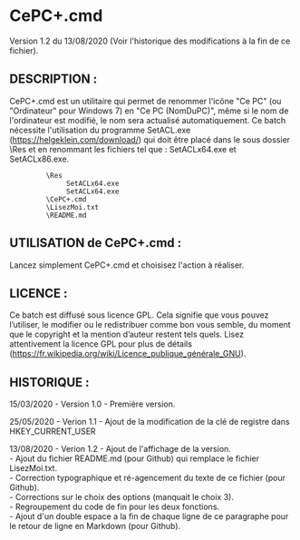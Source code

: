 # CePC+.cmd

Version 1.2 du 13/08/2020 (Voir l'historique des modifications à la fin de ce fichier).


## DESCRIPTION :

CePC+.cmd est un utilitaire qui permet de renommer l'icône "Ce PC" (ou "Ordinateur" pour Windows 7)
en "Ce PC (NomDuPC)", même si le nom de l'ordinateur est modifié, le nom sera actualisé automatiquement.
Ce batch nécessite l'utilisation du programme SetACL.exe (https://helgeklein.com/download/) qui doit être
placé dans le sous dossier \Res et en renommant les fichiers tel que : SetACLx64.exe et SetACLx86.exe.

             \Res
                  SetACLx64.exe
                  SetACLx64.exe
             \CePC+.cmd
	         \LisezMoi.txt
	         \README.md


## UTILISATION de CePC+.cmd :

Lancez simplement CePC+.cmd et choisisez l'action à réaliser.


## LICENCE :

Ce batch est diffusé sous licence GPL. Cela signifie que vous pouvez l’utiliser, le modifier ou
le redistribuer comme bon vous semble, du moment que le copyright et la mention d’auteur restent tels quels.
Lisez attentivement la licence GPL pour plus de détails (https://fr.wikipedia.org/wiki/Licence_publique_générale_GNU).


## HISTORIQUE :

15/03/2020 - Version 1.0
	- Première version.

25/05/2020 - Verion 1.1
	- Ajout de la modification de la clé de registre dans HKEY_CURRENT_USER

13/08/2020 - Verion 1.2
	- Ajout de l'affichage de la version.  
	- Ajout du fichier README.md (pour Github) qui remplace le fichier LisezMoi.txt.  
	- Correction typographique et ré-agencement du texte de ce fichier (pour Github).  
	- Corrections sur le choix des options (manquait le choix 3).  
	- Regroupement du code de fin pour les deux fonctions.  
	- Ajout d'un double espace a la fin de chaque ligne de ce paragraphe pour le retour de ligne en Markdown (pour Github).  
